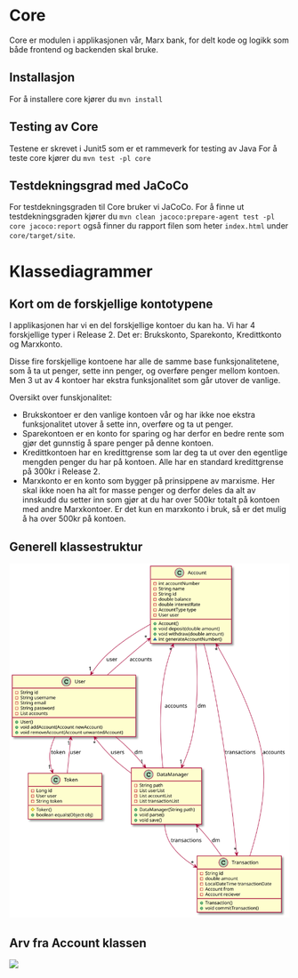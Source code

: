 # Core
Core er modulen i applikasjonen vår, Marx bank, for delt kode og logikk som både frontend og backenden skal bruke.

## Installasjon
For å installere core kjører du `mvn install`

## Testing av Core
Testene er skrevet i Junit5 som er et rammeverk for testing av Java
For å teste core kjører du `mvn test -pl core`

## Testdekningsgrad med JaCoCo
For testdekningsgraden til Core bruker vi JaCoCo.
For å finne ut testdekningsgraden kjører du `mvn clean jacoco:prepare-agent test -pl core jacoco:report` også finner du rapport filen som heter `index.html` under `core/target/site`.

# Klassediagrammer

## Kort om de forskjellige kontotypene

I applikasjonen har vi en del forskjellige kontoer du kan ha. Vi har 4 forskjellige typer i Release 2. Det er: Brukskonto, Sparekonto, Kredittkonto og Marxkonto.

Disse fire forskjellige kontoene har alle de samme base funksjonalitetene, som å ta ut penger, sette inn penger, og overføre penger mellom kontoen. Men 3 ut av 4 kontoer har ekstra funksjonalitet som går utover de vanlige.

Oversikt over funskjonalitet:
* Brukskontoer er den vanlige kontoen vår og har ikke noe ekstra funksjonalitet utover å sette inn, overføre og ta ut penger.
* Sparekontoen er en konto for sparing og har derfor en bedre rente som gjør det gunnstig å spare penger på denne kontoen.
* Kredittkontoen har en kredittgrense som lar deg ta ut over den egentlige mengden penger du har på kontoen. Alle har en standard kredittgrense på 300kr i Release 2.
* Marxkonto er en konto som bygger på prinsippene av marxisme. Her skal ikke noen ha alt for masse penger og derfor deles da alt av innskudd du setter inn som gjør at du har over 500kr totalt på kontoen med andre Marxkontoer. Er det kun en marxkonto i bruk, så er det mulig å ha over 500kr på kontoen.

## Generell klassestruktur

![](diagrammer/KlassediagramMedDM(nytt).svg)

## Arv fra Account klassen

![](diagrammer/klassediagram_konto_arv.png)
